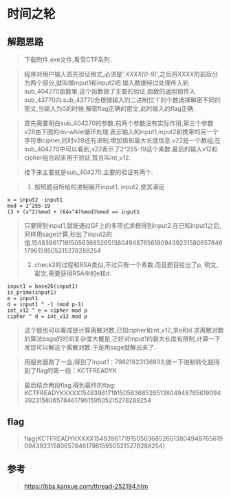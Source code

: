 # 时间之轮

## 解题思路

> 下载附件,exe文件,看雪CTF系列.

> 程序对用户输入首先验证格式,必须是'.*XXXX[0-9]*',之后将XXXX的前后分为两个部分,就叫做input1和input2吧.输入数据经过处理传入到sub_404270函数里.这个函数做了主要的验证,函数的返回值传入sub_43770内.sub_43770会根据输入的二进制位'1'的个数选择解密不同的密文,当输入为0的时候,解密flag正确的密文,此时输入的flag正确.

> 首先需要明白sub_404270的参数.前两个参数没有实际作用,第三个参数v28由下图的do-while循环处理,表示输入的input1,input2和携带的另一个字符串cipher,同时v28还有进制,增加值和最大长度信息.v22是一个数组,在sub_404270中可以看到,v22表示了2^255-19这个素数.最后的输入v12和cipher组合起来用于验证,暂且叫int_v12.

> 接下来主要就是sub_404270.主要的验证有两个.

> 1. 按照题目所给的进制展开input1, input2,使其满足

```
x = input2 -input1
mod = 2^255-19
(3 + (x^2)%mod + (64x^4)%mod)%mod == input1
```

> 只要得到input1,就能通过GF上的多项式求根得到input2.在已知input1之后,同样用sage计算,秒出了input2的值.1548396171915056368526513804948765619094392315806578461796159505215278288254

> 2. check2的过程和RSA类似,不过只有一个素数.而且题目给出了p, 明文, 密文,需要获得RSA中的e和d.

```
input1 = base26(input1)
is_prime(input1)
e = input1
d = input1 ^ -1 (mod p-1)
int_v12 ^ e = cipher mod p
cipher ^ d = int_v12 mod p
```

> 这个题也可以看成是计算离散对数,已知cipher和int_v12,求e和d.求离散对数的算法bsgs的时间复杂度大概是​,正好对input1的最大长度有限制,计算一下发现可以解这个离散对数.于是用sage就解出来了.

> 用服务器跑了一会,得到了input1：79821823136933,做一下进制转化就得到了flag的第一段：KCTFREADYK

> 最后结合两段flag,得到最终的flag: KCTFREADYKXXXX1548396171915056368526513804948765619094392315806578461796159505215278288254

## flag

> flag{KCTFREADYKXXXX1548396171915056368526513804948765619094392315806578461796159505215278288254}

## 参考

> https://bbs.kanxue.com/thread-252194.htm